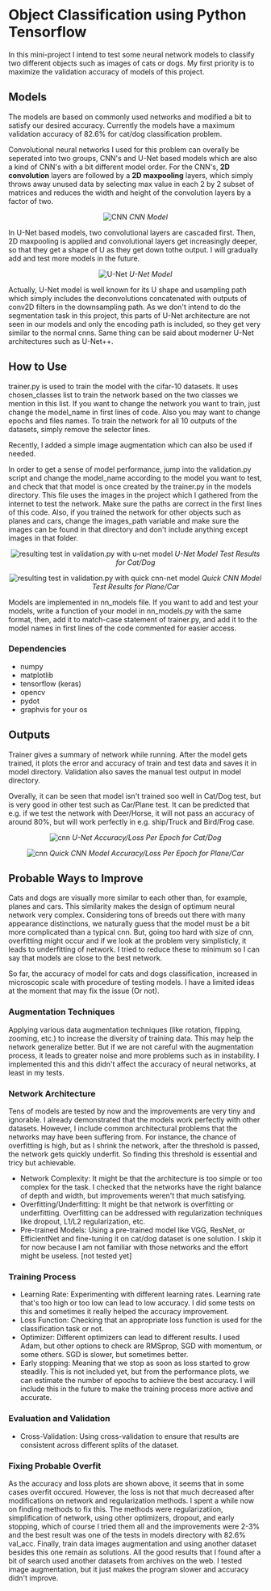 # Object Classification using Python Tensorflow
In this mini-project I intend to test some neural network models to classify two different objects such as images of cats or dogs. My first priority is to maximize the validation accuracy of models of this project.  

## Models
The models are based on commonly used networks and modified a bit to satisfy our desired accuracy. Currently the models have a maximum validation accuracy of 82.6% for cat/dog classification problem.

Convolutional neural networks I used for this problem can overally be seperated into two groups, CNN's and U-Net based models which are also a kind of CNN's with a bit different model order. For the CNN's, **2D convolution** layers are followed by a **2D maxpooling** layers, which simply throws away unused data by selecting max value in each 2 by 2 subset of matrices and reduces the width and height of the convolution layers by a factor of two.

<p align="center">
  <img src="Doc/cnn.jpg" alt="CNN" />
  <em>CNN Model</em>
</p>

In U-Net based models, two convolutional layers are cascaded first. Then, 2D maxpooling is applied and convolutional layers get increasingly deeper, so that they get a shape of U as they get down tothe output. I will gradually add and test more models in the future.

<p align="center">
  <img src="Doc/unet_1.jpg" alt="U-Net" />
  <em>U-Net Model</em>
</p>

Actually, U-Net model is well known for its U shape and usampling path which simply includes the deconvolutions concatenated with outputs of conv2D filters in the downsampling path. As we don't intend to do the segmentation task in this project, this parts of U-Net architecture are not seen in our models and only the encoding path is included, so they get very similar to the normal cnns. Same thing can be said about moderner U-Net architectures such as U-Net++. 

## How to Use
trainer.py is used to train the model with the cifar-10 datasets. It uses chosen_classes list to train the network based on the two classes we mention in this list. If you want to change the network you want to train, just change the model_name in first lines of code. Also you may want to change epochs and files names. To train the network for all 10 outputs of the datasets, simply remove the selector lines.

Recently, I added a simple image augmentation which can also be used if needed.

In order to get a sense of model performance, jump into the validation.py script and change the model_name according to the model you want to test, and check that that model is once created by the trainer.py in the models directory. This file uses the images in the project which I gathered from the internet to test the network. Make sure the paths are correct in the first lines of this code. Also, if you trained the network for other objects such as planes and cars, change the images_path variable and make sure the images can be found in that directory and don't include anything except images in that folder. 

<p align="center">
  <img src="models/unet/unet_CatDog_validation.png" alt="resulting test in validation.py with u-net model" />
  <em>U-Net Model Test Results for Cat/Dog</em>
</p>

<p align="center">
  <img src="models/quickcnn/quickcnn_AirplaneAutomobile_validation.png" alt="resulting test in validation.py with quick cnn-net model" />
  <em>Quick CNN Model Test Results for Plane/Car</em>
</p>

Models are implemented in nn_models file. If you want to add and test your models, write a function of your model in nn_models.py with the same format, then, add it to match-case statement of trainer.py, and add it to the model names in first lines of the code commented for easier access.

### Dependencies
- numpy
- matplotlib
- tensorflow (keras)
- opencv
- pydot
- graphvis for your os

## Outputs
Trainer gives a summary of network while running. After the model gets trained, it plots the error and accuracy of train and test data and saves it in model directory. Validation also saves the manual test output in model directory.

Overally, it can be seen that model isn't trained soo well in Cat/Dog test, but is very good in other test such as Car/Plane test. It can be predicted that e.g. if we test the network with Deer/Horse, it will not pass an accuracy of around 80%, but will work perfectly in e.g. ship/Truck and Bird/Frog case.  

<p align="center">
  <img src="models/unet/unet_CatDog_performance.png" alt="cnn" />
  <em>U-Net Accuracy/Loss Per Epoch for Cat/Dog</em>
</p>

<p align="center">
  <img src="models/quickcnn/quickcnn_AirplaneAutomobile_performance.png" alt="cnn" />
  <em>Quick CNN Model Accuracy/Loss Per Epoch for Plane/Car</em>
</p>

## Probable Ways to Improve
Cats and dogs are visually more similar to each other than, for example, planes and cars. This similarity makes the design of optimum neural network very complex. Considering tons of breeds out there with many appearance distinctions, we naturally guess that the model must be a bit more complicated than a typical cnn. But, going too hard with size of cnn, overfitting might occur and if we look at the problem very simplisticly, it leads to underfitting of network. I tried to reduce these to minimum so I can say that models are close to the best network.

So far, the accuracy of model for cats and dogs classification, increased in microscopic scale with procedure of testing models. I have a limited ideas at the moment that may fix the issue (Or not).

### Augmentation Techniques
Applying various data augmentation techniques (like rotation, flipping, zooming, etc.) to increase the diversity of training data. This may help the network generalize better. But if we are not careful with the augmentation process, it leads to greater noise and more problems such as in instability. I implemented this and this didn't affect the accuracy of neural networks, at least in my tests. 
### Network Architecture
Tens of models are tested by now and the improvements are very tiny and ignorable. I already demonstrated that the models work perfectly with other datasets. However, I include common architectural problems that the networks may have been suffering from. For instance, the chance of overfitting is high, but as I shrink the network, after the threshold is passed, the network gets quickly underfit. So finding this threshold is essential and tricy but achievable.
- Network Complexity: It might be that the architecture is too simple or too complex for the task. I checked that the networks have the right balance of depth and width, but improvements weren't that much satisfying.
- Overfitting/Underfitting: It might be that network is overfitting or underfitting. Overfitting can be addressed with regularization techniques like dropout, L1/L2 regularization, etc. 
- Pre-trained Models: Using a pre-trained model like VGG, ResNet, or EfficientNet and fine-tuning it on cat/dog dataset is one solution. I skip it for now because I am not familiar with those networks and the effort might be useless. [not tested yet]
### Training Process
- Learning Rate: Experimenting with different learning rates. Learning rate that's too high or too low can lead to low accuracy. I did some tests on this and sometimes it really helped the accuracy improvement.
- Loss Function: Checking that an appropriate loss function is used for the classification task or not.
- Optimizer: Different optimizers can lead to different results. I used Adam, but other options to check are RMSprop, SGD with momentum, or some others. SGD is slower, but sometimes better.
- Early stopping: Meaning that we stop as soon as loss started to grow steadily. This is not included yet, but from the performance plots, we can estimate the number of epochs to achieve the best accuracy. I will include this in the future to make the training process more active and accurate.
### Evaluation and Validation
- Cross-Validation: Using cross-validation to ensure that results are consistent across different splits of the dataset.
### Fixing Probable Overfit
As the accuracy and loss plots are shown above, it seems that in some cases overfit occured. However, the loss is not that much decreased after modifications on network and regularization methods. I spent a while now on finding methods to fix this. The methods were regularizatiion, simplification of network, using other optimizers, dropout, and early stopping, which of course I tried them all and the improvements were 2-3% and the best result was one of the tests in models directory with 82.6% val_acc. Finally, train data images augmentation and using another dataset besides this one remain as solutions. All the good results that I found after a bit of search used another datasets from archives on the web. I tested image augmentation, but it just makes the program slower and accuracy didn't improve.
